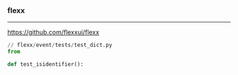 ### flexx
---
https://github.com/flexxui/flexx

```py
// flexx/event/tests/test_dict.py
from 

def test_isidentifier():


```

```
```

```
```


